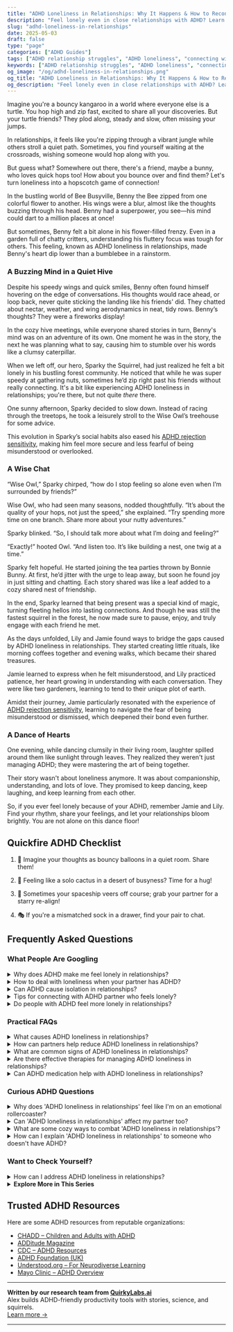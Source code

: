 ```yaml
---
title: "ADHD Loneliness in Relationships: Why It Happens & How to Reconnect Emotionally"
description: "Feel lonely even in close relationships with ADHD? Learn why it happens, how to communicate better, and build deeper emotional connections that truly nourish you."
slug: "adhd-loneliness-in-relationships"
date: 2025-05-03
draft: false
type: "page"
categories: ["ADHD Guides"]
tags: ["ADHD relationship struggles", "ADHD loneliness", "connecting with ADHD partners", "managing ADHD emotions", "overcoming ADHD isolation", "ADHD communication tips", "emotional connection in ADHD"]
keywords: ["ADHD relationship struggles", "ADHD loneliness", "connecting with ADHD partners", "managing ADHD emotions", "overcoming ADHD isolation", "ADHD communication tips", "emotional connection in ADHD"]
og_image: "/og/adhd-loneliness-in-relationships.png"
og_title: "ADHD Loneliness in Relationships: Why It Happens & How to Reconnect Emotionally"
og_description: "Feel lonely even in close relationships with ADHD? Learn why it happens, how to communicate better, and build deeper emotional connections that truly nourish you."
---
```


Imagine you're a bouncy kangaroo in a world where everyone else is a turtle. You hop high and zip fast, excited to share all your discoveries. But your turtle friends? They plod along, steady and slow, often missing your jumps.

In relationships, it feels like you're zipping through a vibrant jungle while others stroll a quiet path. Sometimes, you find yourself waiting at the crossroads, wishing someone would hop along with you.

But guess what? Somewhere out there, there's a friend, maybe a bunny, who loves quick hops too! How about you bounce over and find them? Let's turn loneliness into a hopscotch game of connection!

In the bustling world of Bee Busyville, Benny the Bee zipped from one colorful flower to another. His wings were a blur, almost like the thoughts buzzing through his head. Benny had a superpower, you see—his mind could dart to a million places at once!

But sometimes, Benny felt a bit alone in his flower-filled frenzy. Even in a garden full of chatty critters, understanding his fluttery focus was tough for others. This feeling, known as ADHD loneliness in relationships, made Benny's heart dip lower than a bumblebee in a rainstorm.

### A Buzzing Mind in a Quiet Hive

Despite his speedy wings and quick smiles, Benny often found himself hovering on the edge of conversations. His thoughts would race ahead, or loop back, never quite sticking the landing like his friends' did. They chatted about nectar, weather, and wing aerodynamics in neat, tidy rows. Benny’s thoughts? They were a fireworks display!

In the cozy hive meetings, while everyone shared stories in turn, Benny's mind was on an adventure of its own. One moment he was in the story, the next he was planning what to say, causing him to stumble over his words like a clumsy caterpillar.

When we left off, our hero, Sparky the Squirrel, had just realized he felt a bit lonely in his bustling forest community. He noticed that while he was super speedy at gathering nuts, sometimes he’d zip right past his friends without really connecting. It's a bit like experiencing ADHD loneliness in relationships; you're there, but not quite *there* there.

One sunny afternoon, Sparky decided to slow down. Instead of racing through the treetops, he took a leisurely stroll to the Wise Owl’s treehouse for some advice.

This evolution in Sparky’s social habits also eased his [ADHD rejection sensitivity](/pages/adhd-rejection-sensitivity/), making him feel more secure and less fearful of being misunderstood or overlooked.

### A Wise Chat

“Wise Owl,” Sparky chirped, “how do I stop feeling so alone even when I’m surrounded by friends?”

Wise Owl, who had seen many seasons, nodded thoughtfully. “It’s about the quality of your hops, not just the speed,” she explained. “Try spending more time on one branch. Share more about your nutty adventures.”

Sparky blinked. “So, I should talk more about what I’m doing and feeling?”

“Exactly!” hooted Owl. “And listen too. It’s like building a nest, one twig at a time.”

Sparky felt hopeful. He started joining the tea parties thrown by Bonnie Bunny. At first, he’d jitter with the urge to leap away, but soon he found joy in just sitting and chatting. Each story shared was like a leaf added to a cozy shared nest of friendship.

In the end, Sparky learned that being present was a special kind of magic, turning fleeting hellos into lasting connections. And though he was still the fastest squirrel in the forest, he now made sure to pause, enjoy, and truly engage with each friend he met.

As the days unfolded, Lily and Jamie found ways to bridge the gaps caused by ADHD loneliness in relationships. They started creating little rituals, like morning coffees together and evening walks, which became their shared treasures.

Jamie learned to express when he felt misunderstood, and Lily practiced patience, her heart growing in understanding with each conversation. They were like two gardeners, learning to tend to their unique plot of earth.

Amidst their journey, Jamie particularly resonated with the experience of [ADHD rejection sensitivity](/pages/adhd-rejection-sensitivity/), learning to navigate the fear of being misunderstood or dismissed, which deepened their bond even further.

### A Dance of Hearts

One evening, while dancing clumsily in their living room, laughter spilled around them like sunlight through leaves. They realized they weren't just managing ADHD; they were mastering the art of being together.

Their story wasn't about loneliness anymore. It was about companionship, understanding, and lots of love. They promised to keep dancing, keep laughing, and keep learning from each other.

So, if you ever feel lonely because of your ADHD, remember Jamie and Lily. Find your rhythm, share your feelings, and let your relationships bloom brightly. You are not alone on this dance floor!

## Quickfire ADHD Checklist

1. 🎈 Imagine your thoughts as bouncy balloons in a quiet room. Share them!

2. 🌻 Feeling like a solo cactus in a desert of busyness? Time for a hug!

3. 🚀 Sometimes your spaceship veers off course; grab your partner for a starry re-align!

4. 🎭 If you're a mismatched sock in a drawer, find your pair to chat.

## Frequently Asked Questions



### What People Are Googling

<details><summary>Why does ADHD make me feel lonely in relationships?</summary><p>Feeling lonely in relationships when you have ADHD is quite common, and it's important to know you're not alone in this experience. ADHD can sometimes make it challenging to maintain consistent communication and emotional engagement, which might leave you feeling out of sync with your partner. Additionally, misunderstandings due to differences in attention and focus can contribute to feeling isolated or disconnected. Remember, open communication about your feelings and experiences with ADHD can help bridge this gap and strengthen your relationships.</p></details>
<details><summary>How to deal with loneliness when your partner has ADHD?</summary><p>Navigating a relationship where your partner has ADHD can sometimes feel lonely, but remember, you're not alone in these feelings. A good start is to openly communicate with your partner about your needs and feelings, which can often be overlooked when focusing on ADHD challenges. Joining support groups or forums can also provide camaraderie and understanding from others in similar situations. Lastly, ensure to carve out time for self-care and hobbies that fulfill you, keeping your emotional well-being nurtured.</p></details>
<details><summary>Can ADHD cause isolation in relationships?</summary><p>Absolutely, feeling isolated in relationships can sometimes be a part of living with ADHD. This might happen because ADHD can make it tricky to pick up on social cues or stick to conversations, which can lead to misunderstandings or feeling out of step with others. It’s important to remember that you’re not alone in this experience, and many find that openly discussing their ADHD with friends and loved ones can help bridge those gaps. Gentle communication about your needs and experiences can build stronger, more understanding connections.</p></details>
<details><summary>Tips for connecting with ADHD partner who feels lonely?</summary><p>Connecting with a partner who has ADHD and feels lonely can be approached with empathy and creativity. Start by setting aside quality time to engage in activities that both of you enjoy, which can help your partner feel more connected and understood. Open communication is key, so make sure to actively listen and express your feelings honestly, which can help bridge any emotional gaps. Lastly, small gestures like leaving notes or sending thoughtful messages can make a big difference in making your partner feel loved and valued.</p></details>
<details><summary>Do people with ADHD feel more lonely in relationships?</summary><p>Absolutely, feeling lonely even when you’re in a relationship is a common experience for many with ADHD. The unique way your brain handles emotions, communication, and social interactions can sometimes make you feel out of sync with your partner. It's important to remember that you're not alone in feeling this way, and it's okay to express these feelings to your partner. Together, you can explore ways to bridge the gap, ensuring both of you feel understood and closely connected.</p></details>



### Practical FAQs

<details><summary>What causes ADHD loneliness in relationships?</summary><p>Experiencing loneliness in relationships when you have ADHD can often stem from feeling misunderstood or not fully accepted for your unique way of processing and interacting with the world. It might also arise from difficulties in maintaining consistent communication or managing emotions, which can sometimes lead to misunderstandings or feelings of isolation even when you're physically close to others. Remember, your experiences and feelings are valid, and it's important to communicate openly with your loved ones about your needs and challenges. Building a support network of people who understand or share similar experiences can also be incredibly comforting and empowering.</p></details>
<details><summary>How can partners help reduce ADHD loneliness in relationships?</summary><p>Partners can play a wonderfully supportive role in addressing the feelings of loneliness that sometimes accompany ADHD. A cozy start could be regularly setting aside time for open conversations where both partners can share their feelings without judgment—this builds understanding and closeness. Engaging in activities together that both enjoy can also strengthen the bond, making the person with ADHD feel more connected and supported. Lastly, learning about ADHD together can demystify many aspects of the condition, fostering empathy and reducing feelings of isolation.</p></details>
<details><summary>What are common signs of ADHD loneliness in relationships?</summary><p>Feeling lonely in relationships, even when surrounded by loved ones, is a common experience for many with ADHD. You might find yourself feeling misunderstood or out of sync with your partner, which can deepen feelings of isolation. It's also typical to experience a sense of emotional detachment or frustration when you feel that your unique needs or communication style aren't being recognized or appreciated. Remember, you're not alone in these feelings, and discussing them openly with your partner or a supportive friend can be a comforting first step toward bridging those gaps.</p></details>
<details><summary>Are there effective therapies for managing ADHD loneliness in relationships?</summary><p>Absolutely, there are several effective therapies that can help manage feelings of loneliness in relationships when you have ADHD. Cognitive Behavioral Therapy (CBT), for instance, is a wonderful approach that focuses on changing unhelpful thinking and behavior patterns, and it can be particularly useful in improving communication skills and relationship dynamics. Additionally, couples therapy can be a great resource, providing a safe space for both partners to better understand each other's experiences and needs. It’s important to remember that seeking help is a sign of strength and a step towards building stronger, more connected relationships.</p></details>
<details><summary>Can ADHD medication help with ADHD loneliness in relationships?</summary><p>Absolutely, ADHD medication can be a valuable tool in managing some of the challenges that might contribute to feelings of loneliness in relationships. By improving focus and reducing impulsivity, medication may help you engage more fully with your partner and enhance your communication skills. This can lead to deeper connections and a stronger bond. Remember, while medication is helpful, combining it with therapy and good communication strategies can make an even bigger difference in your relationship.</p></details>



### Curious ADHD Questions

<details><summary>Why does 'ADHD loneliness in relationships' feel like I'm on an emotional rollercoaster?</summary><p>Oh, that feeling is really tough, isn't it? When you have ADHD, your mind is often buzzing with a whirlwind of thoughts and emotions which can sometimes make you feel out of sync with others, even those closest to you. This can lead to feelings of loneliness because it seems like no one quite understands your unique way of experiencing the world. Remember, it's okay to feel this way, and talking about these feelings with your partner or a close friend can often help bridge that gap. You're not alone in this ride.</p></details>
<details><summary>Can 'ADHD loneliness in relationships' affect my partner too?</summary><p>Absolutely, it's completely understandable to be concerned about how ADHD-related loneliness can impact both you and your partner. This type of loneliness isn't just about being alone; it's often about feeling misunderstood or out of sync with those around you, including your partner. Your partner might also feel isolated or helpless if they're unsure how to support you or connect with what you're experiencing. Opening up a heartfelt conversation about these feelings can really help both of you feel more connected and understood—it's a wonderful step towards nurturing your relationship.</p></details>
<details><summary>What are some cozy ways to combat 'ADHD loneliness in relationships'?</summary><p>Feeling a sense of loneliness in relationships when you have ADHD can be tough, but there are some cozy and comforting ways to reconnect. Consider setting up a regular date night where you can engage in low-pressure activities that both of you enjoy, like watching a favorite movie or cooking a meal together. Creating a small, intimate space in your home where you can talk, share feelings, or even do separate activities together can make a big difference. Remember, open communication about your needs and feelings can help bridge any gaps, making you feel more connected and less alone.</p></details>
<details><summary>How can I explain 'ADHD loneliness in relationships' to someone who doesn't have ADHD?</summary><p>Absolutely, discussing ADHD loneliness in relationships can be really important for understanding each other better. You could explain it as sometimes feeling isolated or misunderstood because the way you experience time, emotions, and interactions can be quite different from someone without ADHD. It's not about being physically alone, but more about feeling a gap when your feelings and experiences aren't fully grasped by others, even those closest to you. A good analogy might be like everyone is reading from a script in a language that sometimes feels foreign to you, even though you deeply wish to speak it fluently.</p></details>



### Want to Check Yourself?

<details><summary>How can I address ADHD loneliness in relationships?</summary><p>Feeling lonely in relationships, especially when you have ADHD, can be really tough, but remember you're not alone in this. It's important to openly communicate your feelings and experiences with your partner or friends, as this can help bridge understanding gaps. Consider joining support groups or communities where you can connect with others who share similar experiences with ADHD. These spaces can offer both support and practical advice, enhancing your relationships and lessening feelings of loneliness.</p></details>

<script type="application/ld+json">
{
  "@context": "https://schema.org",
  "@type": "FAQPage",
  "mainEntity": [
    {
      "@type": "Question",
      "name": "Why does ADHD make me feel lonely in relationships?",
      "acceptedAnswer": {
        "@type": "Answer",
        "text": "Feeling lonely in relationships when you have ADHD is quite common, and it's important to know you're not alone in this experience. ADHD can sometimes make it challenging to maintain consistent communication and emotional engagement, which might leave you feeling out of sync with your partner. Additionally, misunderstandings due to differences in attention and focus can contribute to feeling isolated or disconnected. Remember, open communication about your feelings and experiences with ADHD can help bridge this gap and strengthen your relationships."
      }
    },
    {
      "@type": "Question",
      "name": "How to deal with loneliness when your partner has ADHD?",
      "acceptedAnswer": {
        "@type": "Answer",
        "text": "Navigating a relationship where your partner has ADHD can sometimes feel lonely, but remember, you're not alone in these feelings. A good start is to openly communicate with your partner about your needs and feelings, which can often be overlooked when focusing on ADHD challenges. Joining support groups or forums can also provide camaraderie and understanding from others in similar situations. Lastly, ensure to carve out time for self-care and hobbies that fulfill you, keeping your emotional well-being nurtured."
      }
    },
    {
      "@type": "Question",
      "name": "Can ADHD cause isolation in relationships?",
      "acceptedAnswer": {
        "@type": "Answer",
        "text": "Absolutely, feeling isolated in relationships can sometimes be a part of living with ADHD. This might happen because ADHD can make it tricky to pick up on social cues or stick to conversations, which can lead to misunderstandings or feeling out of step with others. It\u2019s important to remember that you\u2019re not alone in this experience, and many find that openly discussing their ADHD with friends and loved ones can help bridge those gaps. Gentle communication about your needs and experiences can build stronger, more understanding connections."
      }
    },
    {
      "@type": "Question",
      "name": "Tips for connecting with ADHD partner who feels lonely?",
      "acceptedAnswer": {
        "@type": "Answer",
        "text": "Connecting with a partner who has ADHD and feels lonely can be approached with empathy and creativity. Start by setting aside quality time to engage in activities that both of you enjoy, which can help your partner feel more connected and understood. Open communication is key, so make sure to actively listen and express your feelings honestly, which can help bridge any emotional gaps. Lastly, small gestures like leaving notes or sending thoughtful messages can make a big difference in making your partner feel loved and valued."
      }
    },
    {
      "@type": "Question",
      "name": "Do people with ADHD feel more lonely in relationships?",
      "acceptedAnswer": {
        "@type": "Answer",
        "text": "Absolutely, feeling lonely even when you\u2019re in a relationship is a common experience for many with ADHD. The unique way your brain handles emotions, communication, and social interactions can sometimes make you feel out of sync with your partner. It's important to remember that you're not alone in feeling this way, and it's okay to express these feelings to your partner. Together, you can explore ways to bridge the gap, ensuring both of you feel understood and closely connected."
      }
    }
  ]
}
</script>
<script type="application/ld+json">
{
  "@context": "https://schema.org",
  "@type": "Article",
  "author": {
    "@type": "Person",
    "name": "QuirkyLabs",
    "url": "https://quirkylabs.ai/about"
  },
  "headline": "\"End ADHD Loneliness in Relationships \u2013 Find Joy & Connection!\"",
  "mainEntityOfPage": "https://blog.quirkylabs.ai/pages/adhd-loneliness-in-relationships/",
  "datePublished": "2025-05-03"
}
</script>
<script type="application/ld+json">
{
  "@context": "https://schema.org",
  "@type": "BreadcrumbList",
  "itemListElement": [
    {
      "@type": "ListItem",
      "position": 1,
      "name": "Home",
      "item": "https://quirkylabs.ai/"
    },
    {
      "@type": "ListItem",
      "position": 2,
      "name": "Blog",
      "item": "https://blog.quirkylabs.ai/"
    },
    {
      "@type": "ListItem",
      "position": 3,
      "name": "\"End ADHD Loneliness in Relationships \u2013 Find Joy & Connection!\"",
      "item": "https://blog.quirkylabs.ai/pages/adhd-loneliness-in-relationships/"
    }
  ]
}
</script>

<details>
<summary><strong>Explore More in This Series</strong></summary>

- [Adhd Rejection Sensitivity](/pages/adhd-rejection-sensitivity/)
- [Adhd Need For Connection](/pages/adhd-need-for-connection/)
- [Adhd Social Burnout](/pages/adhd-social-burnout/)
- [Adhd Dont Fit In](/pages/adhd-dont-fit-in/)
- [Adhd Nobody Gets My Brain](/pages/adhd-nobody-gets-my-brain/)
- [Adhd No One Understands Me](/pages/adhd-no-one-understands-me/)
- [Adhd Feel Alone](/pages/adhd-feel-alone/)
- [Adhd Connection Overwhelm](/pages/adhd-connection-overwhelm/)
</details>



## Trusted ADHD Resources

Here are some ADHD resources from reputable organizations:

- [CHADD – Children and Adults with ADHD](https://chadd.org)
- [ADDitude Magazine](https://www.additudemag.com)
- [CDC – ADHD Resources](https://www.cdc.gov/ncbddd/adhd)
- [ADHD Foundation (UK)](https://www.adhdfoundation.org.uk)
- [Understood.org – For Neurodiverse Learning](https://www.understood.org)
- [Mayo Clinic – ADHD Overview](https://www.mayoclinic.org/diseases-conditions/adhd)


---

**Written by our research team from [QuirkyLabs.ai](https://quirkylabs.ai)**  
Alex builds ADHD-friendly productivity tools with stories, science, and squirrels.  
[Learn more →](https://quirkylabs.ai)

---